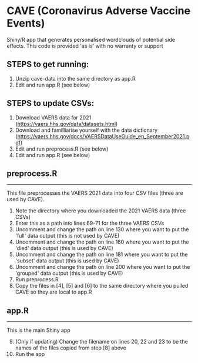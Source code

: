 # CAVE (Coronavirus Adverse Vaccine Events)
Shiny/R app that generates personalised wordclouds of potential side effects.
This code is provided 'as is' with no warranty or support

## STEPS to get running:
1. Unzip cave-data into the same directory as app.R
2. Edit and run app.R (see below)

## STEPS to update CSVs:
1. Download VAERS data for 2021 (https://vaers.hhs.gov/data/datasets.html)
2. Download and familliarise yourself with the data dictionary (https://vaers.hhs.gov/docs/VAERSDataUseGuide_en_September2021.pdf)
3. Edit and run preprocess.R (see below)
4. Edit and run app.R (see below)


## preprocess.R
------------
This file preprocesses the VAERS 2021 data into four CSV files (three are used by CAVE).

1. Note the directory where you downloaded the 2021 VAERS data (three CSVs)
2. Enter this as a path into lines 69-71 for the three VAERS CSVs 
3. Uncomment and change the path on line 130 where you want to put the 'full' data output (this is not used by CAVE)
4. Uncomment and change the path on line 160 where you want to put the 'died' data output (this is used by CAVE)
5. Uncomment and change the path on line 181 where you want to put the 'subset' data output (this is used by CAVE)
6. Uncomment and change the path on line 200 where you want to put the 'grouped' data output (this is used by CAVE)
7. Run preprocess.R
8. Copy the files in [4], [5] and [6] to the same directory where you pulled CAVE so they are local to app.R

## app.R
-----
This is the main Shiny app

9. (Only if updating) Change the filename on lines 20, 22 and 23 to be the names of the files copied from step [8] above
10. Run the app 
